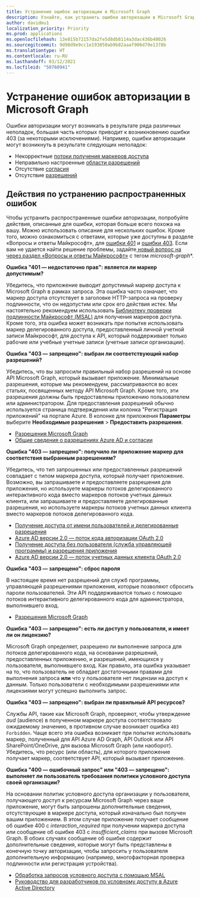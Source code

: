 ```yaml
---
title: Устранение ошибок авторизации в Microsoft Graph
description: Узнайте, как устранить ошибки авторизации в Microsoft Graph 401 и 403.
author: davidmu1
localization_priority: Priority
ms.prod: applications
ms.openlocfilehash: 13e815b72157da2fe5d8db8114a3dac436b40026
ms.sourcegitcommit: 9d98d9e9cc1e193850ab9b82aaaf906d70e1378b
ms.translationtype: HT
ms.contentlocale: ru-RU
ms.lasthandoff: 03/12/2021
ms.locfileid: "50760941"
---
```

# <a name="resolve-microsoft-graph-authorization-errors"></a>Устранение ошибок авторизации в Microsoft Graph

Ошибки авторизации могут возникать в результате ряда различных неполадок, большая часть которых приводит к возникновению ошибки 403 (за некоторыми исключениями). Например, ошибки авторизации могут возникнуть в результате следующих неполадок:

* Некорректные [потоки получения маркеров доступа](/azure/active-directory/develop/active-directory-authentication-scenarios)
* Неправильно настроенные [области разрешений](/azure/active-directory/develop/active-directory-v2-scopes)
* Отсутствие [согласия](/azure/active-directory/develop/active-directory-devhowto-multi-tenant-overview#understanding-user-and-admin-consent)
* Отсутствие [разрешений](/azure/active-directory/develop/v2-permissions-and-consent)

## <a name="steps-to-resolve-common-errors"></a>Действия по устранению распространенных ошибок

Чтобы устранить распространенные ошибки авторизации, попробуйте действия, описанные для ошибки, которая больше всего похожа на вашу. Можно использовать описание для нескольких ошибок. Кроме того, можно ознакомиться с ответами, которые уже доступны в разделе «Вопросы и ответы Майкрософт», для [ошибки 401](https://docs.microsoft.com/answers/search.html?c=&includeChildren=&f=&type=question+OR+idea+OR+kbentry+OR+answer+OR+topic+OR+user&redirect=search%2Fsearch&sort=relevance&q=%5Bmicrosoft-graph%5D%20401%20) и [ошибки 403](https://docs.microsoft.com/answers/search.html?c=&includeChildren=&f=&type=question+OR+idea+OR+kbentry+OR+answer+OR+topic+OR+user&redirect=search%2Fsearch&sort=relevance&q=%5Bmicrosoft-graph%5D%20403). Если вам не удается найти решение проблемы, задайте[ новый вопрос на через раздел «Вопросы и ответы Майкрософт»](https://aka.ms/askgraph) с тегом *microsoft-graph**.

**Ошибка "401 — недостаточно прав": является ли маркер допустимым?** <br>

Убедитесь, что приложение выводит допустимый маркер доступа к Microsoft Graph в рамках запроса. Эта ошибка часто означает, что маркер доступа отсутствует в заголовке HTTP-запроса на проверку подлинности, что он недопустим или срок его действия истек. Мы настоятельно рекомендуем использовать [Библиотеку проверки подлинности Майкрософт (MSAL)](/azure/active-directory/develop/msal-overview) для получения маркеров доступа. Кроме того, эта ошибка может возникать при попытке использовать маркер делегированного доступа, предоставленный личной учетной записи Майкрософт, для доступа к API, который поддерживает только рабочие или учебные учетные записи (учетные записи организации). 

**Ошибка "403 — запрещено": выбран ли соответствующий набор разрешений?**<br>

Убедитесь, что вы запросили правильный набор разрешений на основе API Microsoft Graph, который вызывает приложение. Минимальные разрешения, которые мы рекомендуем, рассматриваются во всех статьях, посвященных методу API Microsoft Graph. Кроме того, эти разрешения должны быть предоставлены приложению пользователем или администратором. Для предоставления разрешений обычно используется страница подтверждения или колонка "Регистрация приложений" на портале Azure. В колонке для приложения **Параметры** выберите **Необходимые разрешения** > **Предоставить разрешения**. <br>

* [Разрешения Microsoft Graph](./permissions-reference.md) <br>
* [Общие сведения о разрешениях Azure AD и согласии](/azure/active-directory/develop/v2-permissions-and-consent) <br>

**Ошибка "403 — запрещено": получило ли приложение маркер для соответствия выбранным разрешениям?** <br>

Убедитесь, что тип запрошенных или предоставленных разрешений совпадает с типом маркера доступа, который получает приложение. Возможно, вы запрашиваете и предоставляете разрешения для приложения, но используете маркеры потоков делегированного интерактивного кода вместо маркеров потоков учетных данных клиента, или запрашиваете и предоставляете делегированные разрешения, но используете маркеры потоков учетных данных клиента вместо маркеров потоков делегированного кода. <br>
* [Получение доступа от имени пользователей и делегированные разрешения](/graph/auth_v2_user) 
* [Azure AD версии 2.0 — поток кода авторизации OAuth 2.0](/azure/active-directory/develop/v2-oauth2-auth-code-flow)
* [Получение доступа без пользователя (служба управляющей программы) и разрешения приложения](/graph/auth_v2_service)
* [Azure AD версии 2.0 — поток учетных данных клиента OAuth 2.0](/azure/active-directory/develop/v2-oauth2-client-creds-grant-flow)

**Ошибка "403 — запрещено": сброс пароля** <br>

В настоящее время нет разрешений для служб программы, управляющей разрешениями приложения, которые позволяют сбросить пароли пользователей. Эти API поддерживаются только с помощью потоков интерактивного делегированного кода для администратора, выполнившего вход.

* [Разрешения Microsoft Graph](./permissions-reference.md) <br>

**Ошибка "403 — запрещено": есть ли доступ у пользователя, и имеет ли он лицензию?** <br>

Microsoft Graph определяет, разрешено ли выполнение запроса для потоков делегированного кода, на основании разрешений, предоставленных приложению, и разрешений, имеющихся у пользователя, выполнившего вход. Как правило, эта ошибка указывает на то, что пользователь не обладает достаточными правами для выполнения запроса **или** что у пользователя нет лицензии на доступ к данным. Только пользователи с необходимыми разрешениями или лицензиями могут успешно выполнить запрос.

**Ошибка "403 — запрещено": выбран ли правильный API ресурсов?** <br>

Службы API, такие как Microsoft Graph, проверяют, чтобы утверждение *aud* (audience) в полученном маркере доступа соответствовало ожидаемому значению, в противном случае возникает ошибка `403 Forbidden`. Чаще всего эта ошибка возникает при попытке использовать маркер, полученный для API Azure AD Graph, API Outlook или API SharePoint/OneDrive, для вызова Microsoft Graph (или наоборот). Убедитесь, что ресурс (или область), для которого приложение получает маркер, соответствует API, который вызывает приложение.

**Ошибка "400 — ошибочный запрос" или "403 — запрещено": выполняет ли пользователь требования политики условного доступа своей организации?**<br>

На основании политик условного доступа организации у пользователя, получающего доступ к ресурсам Microsoft Graph через ваше приложение, могут быть запрошены дополнительные сведения, отсутствующие в маркере доступа, который изначально был получен вашим приложением. В этом случае приложение получает сообщение об ошибке 400 с *interaction_required* при получении маркера доступа или сообщение об ошибке 403 с *insufficient_claims* при вызове Microsoft Graph. В обоих случаях сообщение об ошибке содержит дополнительные сведения, которые могут быть представлены в конечную точку авторизации, чтобы запросить у пользователя дополнительную информацию (например, многофакторная проверка подлинности или регистрация устройства).

* [Обработка запросов условного доступа с помощью MSAL](/azure/active-directory/develop/msal-handling-exceptions#conditional-access-and-claims-challenges)
* [Руководство для разработчиков по условному доступу в Azure Active Directory](/azure/active-directory/develop/conditional-access-dev-guide)